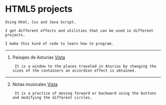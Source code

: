 # HTML5 projects

    Using Html, Css and Java Script.

    I get different effects and utilities that can be used in different projects. 
 
    I make this kind of code to learn how to program.

---

1. Paisajes de Asturias [Vista](https://sudja89.github.io/1-paisajesAsturias/index.html)

        It is a window to the places traveled in Aturias by changing the sizes of the containers an accordion effect is obtained.

---
2. Notas musicales [Vista](https://sudja89.github.io/2-notasMusicales/index.html)

        It is a practice of moving forward or backward using the buttons and modifying the different circles.